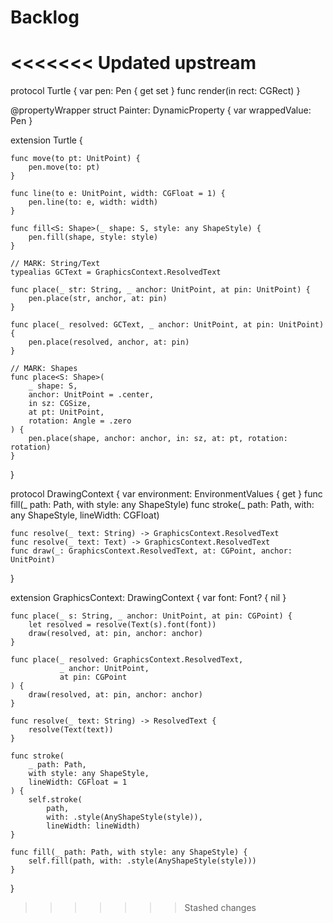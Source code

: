 #  Backlog

<<<<<<< Updated upstream
=======
protocol Turtle {
    var pen: Pen { get set }
    func render(in rect: CGRect)
}

@propertyWrapper
struct Painter: DynamicProperty {
    var wrappedValue: Pen
}

extension Turtle {
    
    func move(to pt: UnitPoint) {
        pen.move(to: pt)
    }
    
    func line(to e: UnitPoint, width: CGFloat = 1) {
        pen.line(to: e, width: width)
    }
    
    func fill<S: Shape>(_ shape: S, style: any ShapeStyle) {
        pen.fill(shape, style: style)
    }
    
    // MARK: String/Text
    typealias GCText = GraphicsContext.ResolvedText
    
    func place(_ str: String, _ anchor: UnitPoint, at pin: UnitPoint) {
        pen.place(str, anchor, at: pin)
    }
    
    func place(_ resolved: GCText, _ anchor: UnitPoint, at pin: UnitPoint) {
        pen.place(resolved, anchor, at: pin)
    }
    
    // MARK: Shapes
    func place<S: Shape>(
        _ shape: S,
        anchor: UnitPoint = .center,
        in sz: CGSize,
        at pt: UnitPoint,
        rotation: Angle = .zero
    ) {
        pen.place(shape, anchor: anchor, in: sz, at: pt, rotation: rotation)
    }
}

protocol DrawingContext {
    var environment: EnvironmentValues { get }
    func fill(_ path: Path, with style: any ShapeStyle)
    func stroke(_ path: Path, with: any ShapeStyle, lineWidth: CGFloat)
    
    func resolve(_ text: String) -> GraphicsContext.ResolvedText
    func resolve(_ text: Text) -> GraphicsContext.ResolvedText
    func draw(_: GraphicsContext.ResolvedText, at: CGPoint, anchor: UnitPoint)
}


extension GraphicsContext: DrawingContext {
    var font: Font? { nil }
    
    func place(_ s: String, _ anchor: UnitPoint, at pin: CGPoint) {
        let resolved = resolve(Text(s).font(font))
        draw(resolved, at: pin, anchor: anchor)
    }

    func place(_ resolved: GraphicsContext.ResolvedText,
               _ anchor: UnitPoint,
               at pin: CGPoint
    ) {
        draw(resolved, at: pin, anchor: anchor)
    }

    func resolve(_ text: String) -> ResolvedText {
        resolve(Text(text))
    }
    
    func stroke(
        _ path: Path,
        with style: any ShapeStyle,
        lineWidth: CGFloat = 1
    ) {
        self.stroke(
            path,
            with: .style(AnyShapeStyle(style)),
            lineWidth: lineWidth)
    }

    func fill(_ path: Path, with style: any ShapeStyle) {
        self.fill(path, with: .style(AnyShapeStyle(style)))
    }
}

>>>>>>> Stashed changes
